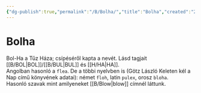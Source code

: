 ```yaml
---
{"dg-publish":true,"permalink":"/B/Bolha/","title":"Bolha","created":"2023-10-11T06:14","updated":"2024-02-05T02:17"}
---
```



# Bolha

Bol-Ha a Tűz Háza; csípéséről kapta a nevét. Lásd tagjait [[B/BOL\|BOL]]/[[B/BUL\|BUL]] és [[H/HA\|HA]].  
Angolban hasonló a `flea`. De a többi nyelvben is (Götz László Keleten kél a Nap című könyvének adatai): német `floh`, latin `pulex`, orosz `bloha`.  
Hasonló szavak mint amilyeneket [[B/Blow\|blow]] címnél láttunk.  